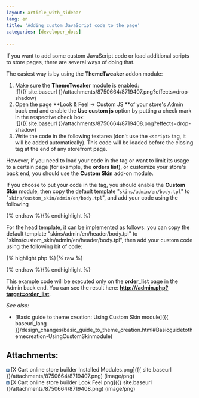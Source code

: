 ```yaml
---
layout: article_with_sidebar
lang: en
title: 'Adding custom JavaScript code to the page'
categories: [developer_docs]

---
```




If you want to add some custom JavaScript code or load additional scripts to store pages, there are several ways of doing that.

The easiest way is by using the **ThemeTweaker** addon module:

1.  Make sure the **ThemeTweaker** module is enabled:  
    ![]({{ site.baseurl }}/attachments/8750664/8719407.png?effects=drop-shadow)
2.  Open the page **Look & Feel -> Custom JS **of your store's Admin back end and enable the **Use custom js** option by putting a check mark in the respective check box:  
    ![]({{ site.baseurl }}/attachments/8750664/8719408.png?effects=drop-shadow)
3.  Write the code in the following textarea (don't use the `<script>` tag, it will be added automatically). This code will be loaded before the </body> closing tag at the end of any storefront page.  

However, if you need to load your code in the <head> tag or want to limit its usage to a certain page (for example, the **orders list**), or customize your store's back end, you should use the **Custom Skin** add-on module. 

If you choose to put your code in the <body> tag, you should enable the **Custom Skin** module, then copy the default template "`skins/admin/en/body.tpl`" to "`skins/custom_skin/admin/en/body.tpl`", and add your code using the following <script> element:  

{% highlight php %}{% raw %}
<script IF="getTarget()=#order_list#">
<!– PLACE YOUR CODE BELOW THIS LINE –>
</script>
{% endraw %}{% endhighlight %}

For the head template, it can be implemented as follows: you can copy the default template "skins/admin/en/header/body.tpl" to "skins/custom_skin/admin/en/header/body.tpl", then add your custom code using the following bit of code:  

{% highlight php %}{% raw %}
<script IF="getTarget()=#order_list#">
<!– PLACE YOUR CODE BELOW THIS LINE –>
</script>
{% endraw %}{% endhighlight %}

This example code will be executed only on the **order_list** page in the Admin back end. You can see the result here: **<u>http://<store domain>/admin.php?target=order_list</u>**.

_See also:_

*   [Basic guide to theme creation: Using Custom Skin module]({{ baseurl_lang }}/design_changes/basic_guide_to_theme_creation.html#Basicguidetothemecreation-UsingCustomSkinmodule)

## Attachments:

![](images/icons/bullet_blue.gif) [X Cart online store builder Installed Modules.png]({{ site.baseurl }}/attachments/8750664/8719407.png) (image/png)  
![](images/icons/bullet_blue.gif) [X Cart online store builder Look Feel.png]({{ site.baseurl }}/attachments/8750664/8719408.png) (image/png)